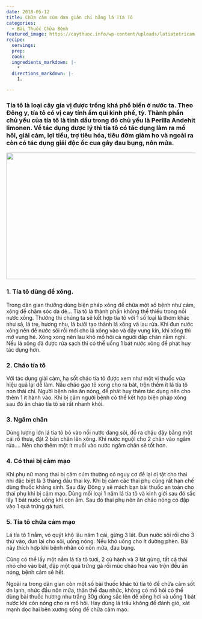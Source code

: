 ```yaml
---
date: 2018-05-12
title: Chữa cảm cúm đơn giản chỉ bằng lá Tía Tô
categories:
  - Bài Thuốc Chữa Bệnh
featured_image: https://caythuoc.info/wp-content/uploads/latiatotricam.jpg
recipe:
  servings:  
  prep:  
  cook:  
  ingredients_markdown: |-
    * 
  directions_markdown: |-
    1. 

---
```

<h3>Tía tô là loại cây gia vị được trồng khá phổ biến ở nước ta. Theo Đông y, tía tô có vị cay tính ấm qui kinh phế, tỳ. Thành phần chủ yếu của tía tô là tinh dầu trong đó chủ yếu là Perilla Andehit limonen. Về tác dụng dược lý thì tía tô có tác dụng làm ra mồ hôi, giải cảm, lợi tiểu, trợ tiêu hóa, tiêu đờm giảm ho và ngoài ra còn có tác dụng giải độc ốc cua gây đau bụng, nôn mửa.</h3>

<div align="center"><img src="https://caythuoc.info/wp-content/uploads/latiatotricam.jpg" width="632px" height="336px"></div>

<h3>1. Tía tô dùng để xông.</h3>
Trong dân gian thường dùng biện pháp xông để chữa một số bệnh như cảm, xông để chăm sóc da dẻ… Tía tô là thành phần không thể thiếu trong nồi nước xông. Thường thì chúng ta sẽ kết hợp tía tô với 1 số loại lá thơm khác như sả, lá tre, hương nhu, lá bưởi tạo thành lá xông và lau rửa. Khi đun nước xông nên để nước sôi rồi mới cho lá xông vào và đậy vung kín, khi xông thì mở vung hé. Xông xong nên lau khô mồ hôi cả người đắp chăn nằm nghỉ. Nếu lá xông đã được rửa sạch thì có thể uống 1 bát nước xông để phát huy tác dụng hơn.

<h3>2. Cháo tía tô</h3>
Với tác dụng giải cảm, hạ sốt cháo tía tô được xem như một vị thuốc vừa hiệu quả lại dễ làm. Nấu cháo gạo tẻ xong cho ra bát, trộn thêm ít lá tía tô non thái chỉ. Người bệnh nên ăn nóng, để phát huy thêm tác dụng nên cho thêm 1 ít hành vào. Khi bị cảm người bệnh có thể kết hợp biện pháp xông sau đó ăn cháo tía tô sẽ rất nhanh khỏi.

<h3>3. Ngâm chân</h3>
Dùng lượng lớn lá tía tô bỏ vào nồi nước đang sôi, đổ ra chậu đậy bằng một cái rổ thưa, đặt 2 bàn chân lên xông. Khi nước nguội cho 2 chân vào ngâm rửa…. Nên cho thêm một ít muối vào nước ngâm chân sẽ tốt hơn.

<h3>4. Có thai bị cảm mạo</h3>
Khi phụ nữ mang thai bị cảm cúm thường có nguy cơ để lại dị tật cho thai nhi đặc biệt là 3 tháng đầu thai kỳ. Khi bị cảm các thai phụ cũng rất hạn chế dùng thuốc kháng sinh. Sau đây Đông y sẽ mách bạn bài thuốc an toàn cho thai phụ khi bị cảm mạo. Dùng mối loại 1 năm lá tía tô và kinh giới sau đó sắc lấy 1 bát nước uống khi còn ấm. Sau đó thai phụ nên ăn cháo nóng có đập vào 1 quả trứng gà tươi.

<h3>5. Tía tô chữa cảm mạo</h3>
Lá tía tô 1 nắm, vỏ quýt khô lâu năm 1 cái, gừng 3 lát. Đun nước sôi rồi cho 3 thứ vào, đun lại cho sôi, uống nóng. Nếu khó uống cho ít đường phèn. Bài này thích hợp khi bệnh nhân có nôn mửa, đau bụng.

Cũng có thể lấy một nắm lá tía tô tươi, 2 củ hành và 3 lát gừng, tất cả thái nhỏ cho vào bát, đập một quả trứng gà rồi múc cháo hoa vào trộn đều ăn nóng, bệnh cảm sẽ hết.

Ngoài ra trong dân gian còn một số bài thuốc khác từ tía tô để chữa cảm sốt ớn lạnh, nhức đầu nôn mửa, thân thể đau nhức, không có mồ hôi có thể dùng bài thuốc hương nhu trắng 30g dùng sắc lên để xông hơi và uống 1 bát nước khi còn nóng cho ra mồ hôi. Hay dùng lá trầu không để đánh gió, xát mạnh dọc hai bên xương sống để chữa cảm mạo.
